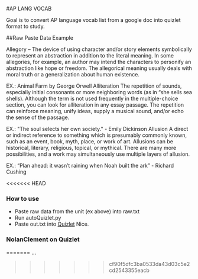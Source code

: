 #AP LANG VOCAB

Goal is to convert AP language vocab list from a google doc into quizlet format to study.

##Raw Paste Data Example

Allegory 
– The device of using character and/or story elements symbolically to represent an abstraction in addition to the literal meaning. In some allegories, for example, an author may intend the characters to personify an abstraction like hope or freedom. The allegorical meaning usually deals with moral truth or a generalization about human existence.

EX.: Animal Farm by George Orwell
Alliteration
The repetition of sounds, especially initial consonants or more neighboring words (as in “she sells sea shells). Although the term is not used frequently in the multiple-choice section, you can look for alliteration in any essay passage. The repetition can reinforce meaning, unify ideas, supply a musical sound, and/or echo the sense of the passage.

EX.: "The soul selects her own society." - Emily Dickinson
Allusion
A direct or indirect reference to something which is presumably commonly known, such as an event, book, myth, place, or work of art. Allusions can be historical, literary, religious, topical, or mythical. There are many more possibilities, and a work may simultaneously use multiple layers of allusion.

EX.: “Plan ahead: it wasn’t raining when Noah built the ark” - Richard Cushing

<<<<<<< HEAD
### How to use
* Paste raw data from the unit (ex above) into raw.txt
* Run autoQuizlet.py
* Paste out.txt into [Quizlet]("https://quizlet.com/create-set")
Nice.


### NolanClement on Quizlet
=======
...
>>>>>>> cf90f5dfc3ba0533da43d03c5e2cd2543355eacb
